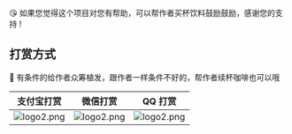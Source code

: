 
😘 如果您觉得这个项目对您有帮助，可以帮作者买杯饮料鼓励鼓励，感谢您的支持 !

## 打赏方式

🤔 有条件的给作者众筹植发，跟作者一样条件不好的，帮作者续杯咖啡也可以哦

|                          支付宝打赏                          |                           微信打赏                           |                           QQ 打赏                            |
| :----------------------------------------------------------: | :----------------------------------------------------------: | :----------------------------------------------------------: |
| ![logo2.png](https://znunwm.top/upload/2023/04/%E5%BE%AE%E4%BF%A1%E5%9B%BE%E7%89%87_20230402163414.jpg) | ![logo2.png](https://znunwm.top/upload/2023/04/%E5%BE%AE%E4%BF%A1%E5%9B%BE%E7%89%87_20230402161550.jpg) | ![logo2.png](https://znunwm.top/upload/2023/04/%E5%BE%AE%E4%BF%A1%E5%9B%BE%E7%89%87_20230403125858.jpg) |
